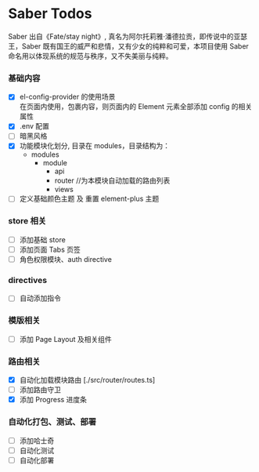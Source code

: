 # Saber Todos

Saber 出自《Fate/stay night》, 真名为阿尔托莉雅·潘德拉贡，即传说中的亚瑟王，Saber 既有国王的威严和悲情，又有少女的纯粹和可爱，本项目使用 Saber 命名用以体现系统的规范与秩序，又不失美丽与纯粹。

### 基础内容

- [x] el-config-provider 的使用场景  
       在页面内使用，包裹内容，则页面内的 Element 元素全部添加 config 的相关属性
- [x] .env 配置
- [ ] 暗黑风格
- [x] 功能模块化划分, 目录在 modules，目录结构为：
  - modules
    - module
      - api
      - router //为本模块自动加载的路由列表
      - views
- [ ] 定义基础颜色主题 及 重置 element-plus 主题

### store 相关

- [ ] 添加基础 store
- [ ] 添加页面 Tabs 页签
- [ ] 角色权限模块、auth directive

### directives

- [ ] 自动添加指令

### 模版相关

- [ ] 添加 Page Layout 及相关组件

### 路由相关

- [x] 自动化加载模块路由 [./src/router/routes.ts]
- [ ] 添加路由守卫
- [x] 添加 Progress 进度条

### 自动化打包、测试、部署

- [ ] 添加哈士奇
- [ ] 自动化测试
- [ ] 自动化部署
